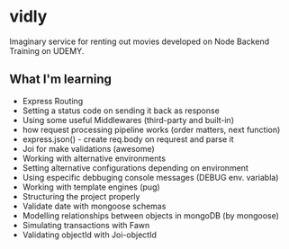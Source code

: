 # vidly
Imaginary service for renting out movies developed on Node Backend Training on UDEMY.

## What I'm learning

* Express Routing
* Setting a status code on sending it back as response
* Using some useful Middlewares (third-party and built-in)
* how request processing pipeline works (order matters, next function)
* express.json() - create req.body on requrest and parse it
* Joi for make validations (awesome)
* Working with alternative environments
* Setting alternative configurations depending on environment
* Using especific debbuging console messages (DEBUG env. variabla)
* Working with template engines (pug)
* Structuring the project properly
* Validate date with mongoose schemas
* Modelling relationships between objects in mongoDB (by mongoose)
* Simulating  transactions with Fawn
* Validating objectId with Joi-objectId

